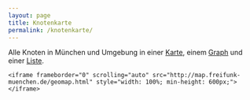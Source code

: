 ```yaml
---
layout: page
title: Knotenkarte
permalink: /knotenkarte/
---
```



<p>
    Alle Knoten in München und Umgebung in einer 
    <a target="_blank" href="http://map.freifunk-muenchen.de/geomap.html" title="Freifunk Karte Muenchen">Karte</a>, einem 
    <a target="_blank" href="http://map.freifunk-muenchen.de/graph.html" title="Freifunk Graph Muenchen">Graph</a> und einer 
    <a target="_blank" href="http://map.freifunk-muenchen.de/list.html" title="Freifunk Liste Muenchen">Liste</a>.
</p>

<div>

    <iframe frameborder="0" scrolling="auto" src="http://map.freifunk-muenchen.de/geomap.html" style="width: 100%; min-height: 600px;"></iframe>

</div>
